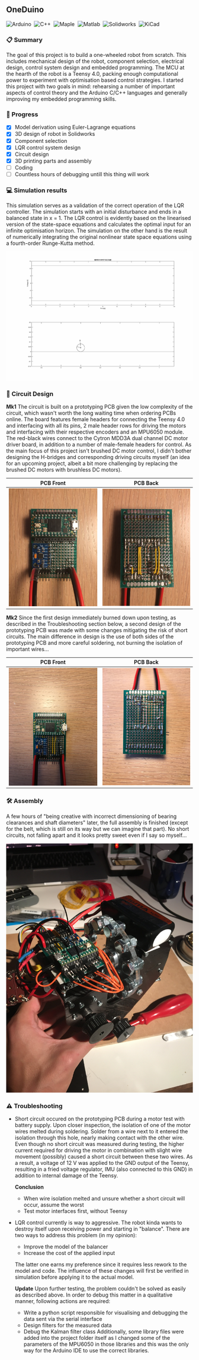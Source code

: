 ## OneDuino
![Arduino](https://img.shields.io/badge/-Arduino/Teensy-00979D?style=flat&logo=arduino&logoColor=white)&nbsp;
![C++](https://img.shields.io/badge/-C++-00599CA?style=flat&logo=C%2B%2B&logoColor=white)&nbsp;
![Maple](https://img.shields.io/badge/-Maple-3A6693?style=flat&logo=maple&logoColor=white)&nbsp;
![Matlab](https://img.shields.io/badge/-Matlab-007ACC?style=flat&logo=matlab&logoColor=white)&nbsp;
![Solidworks](https://img.shields.io/badge/-Solidworks-BD2C22?style=flat&logo=solidworks&logoColor=white)&nbsp;
![KiCad](https://img.shields.io/badge/-KiCad-B68E29?style=flat&logo=kicad&logoColor=white)&nbsp;

### :clipboard: Summary
The goal of this project is to build a one-wheeled robot from scratch. This includes mechanical design of the robot, component selection, electrical design, control system design and embedded programming. The MCU at the hearth of the robot is a Teensy 4.0, packing enough computational power to experiment with optimisation based control strategies. I started this project with two goals in mind: rehearsing a number of important aspects of control theory and the Arduino C/C++ languages and generally improving my embedded programming skills. 

### :construction: Progress
- [x] Model derivation using Euler-Lagrange equations
- [x] 3D design of robot in Solidworks
- [x] Component selection
- [x] LQR control system design
- [x] Circuit design
- [x] 3D printing parts and assembly
- [ ] Coding
- [ ] Countless hours of debugging untill this thing will work

### :computer: Simulation results
This simulation serves as a validation of the correct operation of the LQR controller. The simulation starts with an initial disturbance and ends in a balanced state in x = 1. The LQR control is evidently based on the linearised version of the state-space equations and calculates the optimal input for an infinite optimisation horizon. The simulation on the other hand is the result of numerically integrating the original nonlinear state space equations using a fourth-order Runge-Kutta method.

![Forward LQR Control](https://github.com/samvangysegem/onewheel/blob/main/Matlab/ForwardControl_Animation.gif)
 
### :battery: Circuit Design
**Mk1**
The circuit is built on a prototyping PCB given the low complexity of the circuit, which wasn't worth the long waiting time when ordering PCBs online. The board features female headers for connecting the Teensy 4.0 and interfacing with all its pins, 2 male header rows for driving the motors and interfacing with their respective encoders and an MPU6050 module. The red-black wires connect to the Cytron MDD3A dual channel DC motor driver board, in addition to a number of male-female headers for control. As the main focus of this project isn't brushed DC motor control, I didn't bother designing the H-bridges and corresponding driving circuits myself (an idea for an upcoming project, albeit a bit more challenging by replacing the brushed DC motors with brushless DC motors).

| PCB Front | PCB Back |
| --------- | -------- |
![](https://github.com/samvangysegem/onewheel/blob/main/Images/Front.JPG) | ![](https://github.com/samvangysegem/onewheel/blob/main/Images/Back.JPG)

**Mk2**
Since the first design immediately burned down upon testing, as described in the Troubleshooting section below, a second design of the prototyping PCB was made with some changes mitigating the risk of short circuits. The main difference in design is the use of both sides of the prototyping PCB and more careful soldering, not burning the isolation of important wires...

| PCB Front | PCB Back |
| --------- | -------- |
![](https://github.com/samvangysegem/onewheel/blob/main/Images/Front_Mk2.JPG) | ![](https://github.com/samvangysegem/onewheel/blob/main/Images/Back_Mk2.JPG)

### :hammer_and_wrench: Assembly
A few hours of "being creative with incorrect dimensioning of bearing clearances and shaft diameters" later, the full assembly is finished (except for the belt, which is still on its way but we can imagine that part). No short circuits, not falling apart and it looks pretty sweet even if I say so myself...

![](https://github.com/samvangysegem/onewheel/blob/main/Images/Assembly.JPG)

### :warning: Troubleshooting
- Short circuit occured on the prototyping PCB during a motor test with battery supply. Upon closer inspection, the isolation of one of the motor wires melted during soldering. Solder from a wire next to it entered the isolation through this hole, nearly making contact with the other wire. Even though no short circuit was measured during testing, the higher current required for driving the motor in combination with slight wire movement (possibly) caused a short circuit between these two wires. As a result, a voltage of 12 V was applied to the GND output of the Teensy, resulting in a fried voltage regulator, IMU (also connected to this GND) in addition to internal damage of the Teensy.

    **Conclusion** 
    - When wire isolation melted and unsure whether a short circuit will occur, assume the worst
    - Test motor interfaces first, without Teensy

- LQR control currently is way to aggressive. The robot kinda wants to destroy itself upon receiving power and starting in "balance". There are two ways to address this problem (in my opinion):
    - Improve the model of the balancer
    - Increase the cost of the applied input

    The latter one earns my preference since it requires less rework to the model and code. The influence of these changes will first be verified in simulation before applying it to the actual model.

    **Update** 
    Upon further testing, the problem couldn't be solved as easily as described above. In order to debug this matter in a qualitative manner, following actions are required:
     - Write a python script responsible for visualising and debugging the data sent via the serial interface
     - Design filters for the measured data
     - Debug the Kalman filter class
    Additionally, some library files were added into the project folder itself as I changed some of the parameters of the MPU6050 in those libraries and this was the only way for the Arduino IDE to use the correct libraries.


